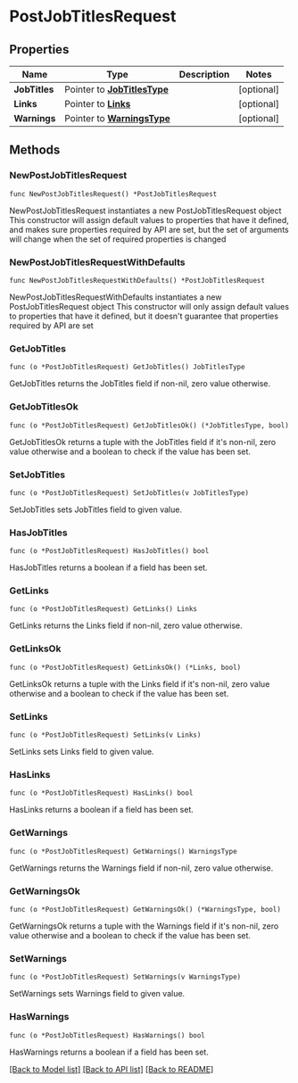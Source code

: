 # PostJobTitlesRequest

## Properties

Name | Type | Description | Notes
------------ | ------------- | ------------- | -------------
**JobTitles** | Pointer to [**JobTitlesType**](JobTitlesType.md) |  | [optional] 
**Links** | Pointer to [**Links**](Links.md) |  | [optional] 
**Warnings** | Pointer to [**WarningsType**](WarningsType.md) |  | [optional] 

## Methods

### NewPostJobTitlesRequest

`func NewPostJobTitlesRequest() *PostJobTitlesRequest`

NewPostJobTitlesRequest instantiates a new PostJobTitlesRequest object
This constructor will assign default values to properties that have it defined,
and makes sure properties required by API are set, but the set of arguments
will change when the set of required properties is changed

### NewPostJobTitlesRequestWithDefaults

`func NewPostJobTitlesRequestWithDefaults() *PostJobTitlesRequest`

NewPostJobTitlesRequestWithDefaults instantiates a new PostJobTitlesRequest object
This constructor will only assign default values to properties that have it defined,
but it doesn't guarantee that properties required by API are set

### GetJobTitles

`func (o *PostJobTitlesRequest) GetJobTitles() JobTitlesType`

GetJobTitles returns the JobTitles field if non-nil, zero value otherwise.

### GetJobTitlesOk

`func (o *PostJobTitlesRequest) GetJobTitlesOk() (*JobTitlesType, bool)`

GetJobTitlesOk returns a tuple with the JobTitles field if it's non-nil, zero value otherwise
and a boolean to check if the value has been set.

### SetJobTitles

`func (o *PostJobTitlesRequest) SetJobTitles(v JobTitlesType)`

SetJobTitles sets JobTitles field to given value.

### HasJobTitles

`func (o *PostJobTitlesRequest) HasJobTitles() bool`

HasJobTitles returns a boolean if a field has been set.

### GetLinks

`func (o *PostJobTitlesRequest) GetLinks() Links`

GetLinks returns the Links field if non-nil, zero value otherwise.

### GetLinksOk

`func (o *PostJobTitlesRequest) GetLinksOk() (*Links, bool)`

GetLinksOk returns a tuple with the Links field if it's non-nil, zero value otherwise
and a boolean to check if the value has been set.

### SetLinks

`func (o *PostJobTitlesRequest) SetLinks(v Links)`

SetLinks sets Links field to given value.

### HasLinks

`func (o *PostJobTitlesRequest) HasLinks() bool`

HasLinks returns a boolean if a field has been set.

### GetWarnings

`func (o *PostJobTitlesRequest) GetWarnings() WarningsType`

GetWarnings returns the Warnings field if non-nil, zero value otherwise.

### GetWarningsOk

`func (o *PostJobTitlesRequest) GetWarningsOk() (*WarningsType, bool)`

GetWarningsOk returns a tuple with the Warnings field if it's non-nil, zero value otherwise
and a boolean to check if the value has been set.

### SetWarnings

`func (o *PostJobTitlesRequest) SetWarnings(v WarningsType)`

SetWarnings sets Warnings field to given value.

### HasWarnings

`func (o *PostJobTitlesRequest) HasWarnings() bool`

HasWarnings returns a boolean if a field has been set.


[[Back to Model list]](../README.md#documentation-for-models) [[Back to API list]](../README.md#documentation-for-api-endpoints) [[Back to README]](../README.md)


